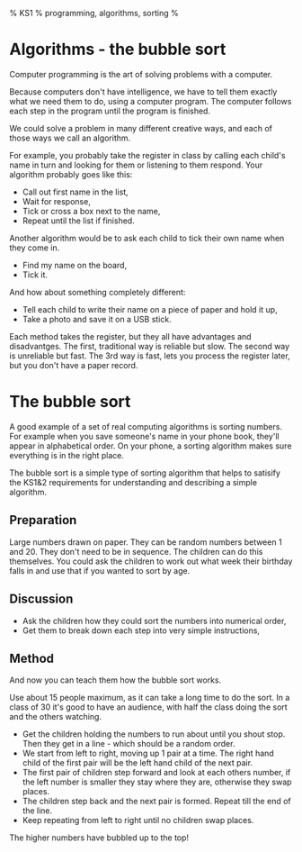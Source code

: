 % KS1
% programming, algorithms, sorting
%

# Algorithms - the bubble sort

Computer programming is the art of solving problems with a computer.

Because computers don't have intelligence, we have to tell them exactly what we need them to do, using a computer program. The computer follows each step in the program until the program is finished.

We could solve a problem in many different creative ways, and each of those ways we call an algorithm.

For example, you probably take the register in class by calling each child's name in turn and looking for them or listening to them respond. Your algorithm probably goes like this:

* Call out first name in the list,
* Wait for response,
* Tick or cross a box next to the name,
* Repeat until the list if finished.

Another algorithm would be to ask each child to tick their own name when they come in.

* Find my name on the board,
* Tick it.

And how about something completely different:

* Tell each child to write their name on a piece of paper and hold it up,
* Take a photo and save it on a USB stick.

Each method takes the register, but they all have advantages and disadvantges.  The first, traditional way is reliable but slow. The second way is unreliable but fast. The 3rd way is fast, lets you process the register later, but you don't have a paper record. 

# The bubble sort

A good example of a set of real computing algorithms is sorting numbers. For example when you save someone's name in your phone book, they'll appear in alphabetical order. On your phone, a sorting algorithm makes sure everything is in the right place.

The bubble sort is a simple type of sorting algorithm that helps to satisify the KS1&2 requirements for understanding and describing a simple algorithm.

## Preparation

Large numbers drawn on paper. They can be random numbers between 1 and 20. They don't need to be in sequence. The children can do this themselves. You could ask the children to work out what week their birthday falls in and use that if you wanted to sort by age.

## Discussion

* Ask the children how they could sort the numbers into numerical order, 
* Get them to break down each step into very simple instructions, 

## Method

And now you can teach them how the bubble sort works.

Use about 15 people maximum, as it can take a long time to do the sort. In a class of 30 it's good to have an audience, with half the class doing the sort and the others watching.

* Get the children holding the numbers to run about until you shout stop. Then they get in a line - which should be a random order.
* We start from left to right, moving up 1 pair at a time. The right hand child of the first pair will be the left hand child of the next pair.
* The first pair of children step forward and look at each others number, if the left number is smaller they stay where they are, otherwise they swap places.
* The children step back and the next pair is formed. Repeat till the end of the line.
* Keep repeating from left to right until no children swap places.

The higher numbers have bubbled up to the top!

